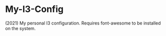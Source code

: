 # My-I3-Config
(2021) My personal I3 configuration. Requires font-awesome to be installed on the system.
